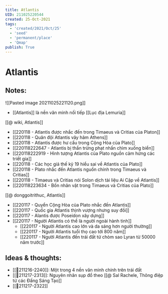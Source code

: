 ```yaml
---
title: Atlantis
UID: 211025220544
created: 25-Oct-2021
tags:
  - 'created/2021/Oct/25'
  - 'seed'
  - 'permanent/place'
  - 'Qmap'
publish: True
---
```

# Atlantis

## Notes:
![[Pasted image 20211025221120.png]]

- [[Atlantis]] là nền văn minh nối tiếp [[Lục địa Lemuria]]

[[@ wiki, Atlantis]]

- [[220118 - Atlantis được nhắc đến trong Timaeus và Critias của Platon]]
- [[220118 - Quân đội Atlantis vây hãm Athens]]
- [[220118 - Atlantis được hư cấu trong Cộng Hòa của Plato]]
- [[220118222647 - Atlantis bị thần trừng phạt nhấn chìm xuống biển]]
- [[220118222919 - Hình tượng Atlantis của Plato nguồn cảm hứng các triết gia]]
- [[220118 - Các học giả thế kỷ 19 hiểu sai về Atlantis của Plato]]
- [[220118 - Plato nhắc đến Atlantis nguồn chính trong Timaeus và Critias]]
- [[220118 - Timaeus và Critias nói Solon dịch tài liệu Ai Cập về Atlantis]]
- [[220118223634 - Bốn nhân vật trong Timaeus và Critias của Plato]]

[[@ donggoitrithuc, Atlantis]]

- [[220117 - Quyển Cộng Hòa của Plato nhắc đến Atlantis]]
- [[220117 - Quốc gia Atlantis thịnh vượng nhưng suy đồi]]
- [[220117 - Alantis được Poseidon xây dựng]]
- [[220117 - Người Atlantis có thể là người ngoài hành tinh]]
	- [[220117 - Người Atlantis cao lớn và da sáng hơn người thường]]
	- [[220117 - Người Atlantis tuổi thọ cao tới 800 năm]]
	- [[220117 - Người Atlantis đến trái đất từ chòm sao Lyran từ 50000 năm trước]]

## Ideas & thoughts:
- [[💬211216-2240]]: Một trong 4 nền văn minh chính trên trái đất
- [[💬211217-2313]]: Nguyên nhân sụp đổ theo [[@ Sal Rachele, Thông điệp từ các Đấng Sáng Tạo]]
- [[💬211217-2322]]

